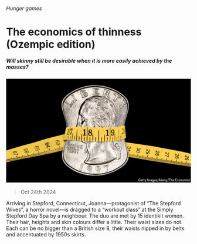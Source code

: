 ###### Hunger games

# The economics of thinness (Ozempic edition) 

##### Will skinny still be desirable when it is more easily achieved by the masses? 

![image](images/20241026_FND002.jpg) 

> Oct 24th 2024 

Arriving in Stepford, Connecticut, Joanna—protagonist of “The Stepford Wives”, a horror novel—is dragged to a “workout class” at the Simply Stepford Day Spa by a neighbour. The duo are met by 15 identikit women. Their hair, heights and skin colours differ a little. Their waist sizes do not. Each can be no bigger than a British size 8, their waists nipped in by belts and accentuated by 1950s skirts. 

